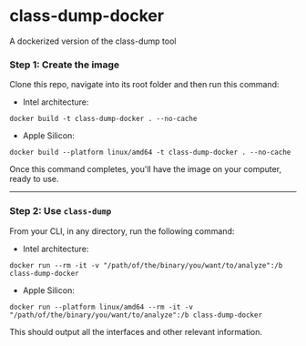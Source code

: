 # class-dump-docker
A dockerized version of the class-dump tool

### **Step 1: Create the image**

Clone this repo, navigate into its root folder and then run this command:

- Intel architecture:
```
docker build -t class-dump-docker . --no-cache
```
- Apple Silicon:
```
docker build --platform linux/amd64 -t class-dump-docker . --no-cache
```

Once this command completes, you'll have the image on your computer, ready to use.

-----

### **Step 2: Use `class-dump`**

From your CLI, in any directory, run the following command:
- Intel architecture:
```
docker run --rm -it -v "/path/of/the/binary/you/want/to/analyze":/b class-dump-docker
```
- Apple Silicon:
```
docker run --platform linux/amd64 --rm -it -v "/path/of/the/binary/you/want/to/analyze":/b class-dump-docker
```
This should output all the interfaces and other relevant information.
